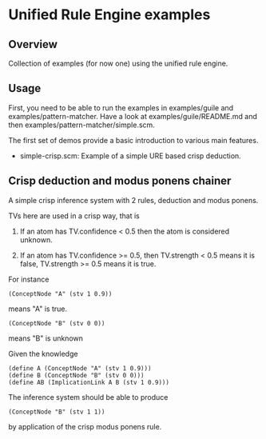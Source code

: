 Unified Rule Engine examples
============================

Overview
--------

Collection of examples (for now one) using the unified rule engine.

Usage
-----

First, you need to be able to run the examples in examples/guile and
examples/pattern-matcher. Have a look at examples/guile/README.md and
then examples/pattern-matcher/simple.scm.

The first set of demos provide a basic introduction to various main
features.

* simple-crisp.scm: Example of a simple URE based crisp deduction.

Crisp deduction and modus ponens chainer
----------------------------------------

A simple crisp inference system with 2 rules, deduction and modus
ponens.

TVs here are used in a crisp way, that is

1. If an atom has TV.confidence < 0.5 then the atom is considered
unknown.

2. If an atom has TV.confidence >= 0.5, then TV.strength < 0.5 means
it is false, TV.strength >= 0.5 means it is true.

For instance
```
(ConceptNode "A" (stv 1 0.9))
```
means "A" is true.
```
(ConceptNode "B" (stv 0 0))
```
means "B" is unknown

Given the knowledge
```
(define A (ConceptNode "A" (stv 1 0.9)))
(define B (ConceptNode "B" (stv 0 0)))
(define AB (ImplicationLink A B (stv 1 0.9)))
```
The inference system should be able to produce
```
(ConceptNode "B" (stv 1 1))
```
by application of the crisp modus ponens rule.

